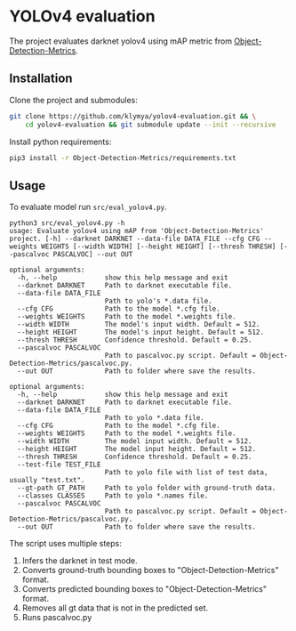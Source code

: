 # YOLOv4 evaluation

The project evaluates darknet yolov4 using mAP metric from [Object-Detection-Metrics](https://github.com/rafaelpadilla/Object-Detection-Metrics.git).

## Installation

Clone the project and submodules:
```bash
git clone https://github.com/klymya/yolov4-evaluation.git && \
	cd yolov4-evaluation && git submodule update --init --recursive
```

Install python requirements:
```bash
pip3 install -r Object-Detection-Metrics/requirements.txt
```

## Usage

To evaluate model run `src/eval_yolov4.py`.
```
python3 src/eval_yolov4.py -h
usage: Evaluate yolov4 using mAP from 'Object-Detection-Metrics' project. [-h] --darknet DARKNET --data-file DATA_FILE --cfg CFG --weights WEIGHTS [--width WIDTH] [--height HEIGHT] [--thresh THRESH] [--pascalvoc PASCALVOC] --out OUT

optional arguments:
  -h, --help            show this help message and exit
  --darknet DARKNET     Path to darknet executable file.
  --data-file DATA_FILE
                        Path to yolo's *.data file.
  --cfg CFG             Path to the model *.cfg file.
  --weights WEIGHTS     Path to the model *.weights file.
  --width WIDTH         The model's input width. Default = 512.
  --height HEIGHT       The model's input height. Default = 512.
  --thresh THRESH       Confidence threshold. Default = 0.25.
  --pascalvoc PASCALVOC
                        Path to pascalvoc.py script. Default = Object-Detection-Metrics/pascalvoc.py.
  --out OUT             Path to folder where save the results.

optional arguments:
  -h, --help            show this help message and exit
  --darknet DARKNET     Path to darknet executable file.
  --data-file DATA_FILE
                        Path to yolo *.data file.
  --cfg CFG             Path to the model *.cfg file.
  --weights WEIGHTS     Path to the model *.weights file.
  --width WIDTH         The model input width. Default = 512.
  --height HEIGHT       The model input height. Default = 512.
  --thresh THRESH       Confidence threshold. Default = 0.25.
  --test-file TEST_FILE
                        Path to yolo file with list of test data, usually "test.txt".
  --gt-path GT_PATH     Path to yolo folder with ground-truth data.
  --classes CLASSES     Path to yolo *.names file.
  --pascalvoc PASCALVOC
                        Path to pascalvoc.py script. Default = Object-Detection-Metrics/pascalvoc.py.
  --out OUT             Path to folder where save the results.
```

The script uses multiple steps:
1. Infers the darknet in test mode.
2. Converts ground-truth bounding boxes to "Object-Detection-Metrics" format.
3. Converts predicted bounding boxes to "Object-Detection-Metrics" format.
4. Removes all gt data that is not in the predicted set.
5. Runs pascalvoc.py